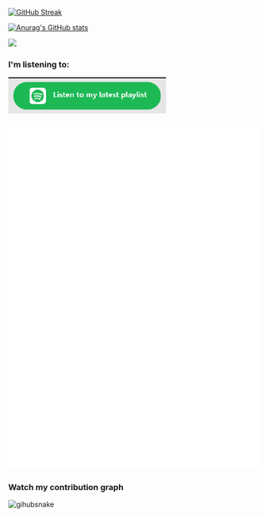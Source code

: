 [![GitHub Streak](https://github-readme-streak-stats.herokuapp.com?user=kohithReddy&theme=gruvbox&hide_border=true)](https://git.io/streak-stats)

[![Anurag's GitHub stats](https://github-readme-stats.vercel.app/api?username=kohithReddy&theme=synthwave&show_icons=true)](https://github.com/kohithms/github-readme-stats)

<img src="https://github.com/kohithms/kohithms/star.gif" width="700">

### I'm listening to:
[<img src="https://github.com/kohithms/kohithms/blob/main/spotify.png">](https://open.spotify.com/playlist/37i9dQZF1DXcBWIGoYBM5M)


![spotify-github-profile](https://github.com/kittinan/spotify-github-profile/blob/master/img/default.svg)

### Watch my contribution graph
![gihubsnake](https://user-images.githubusercontent.com/51953513/191090508-6b663000-0096-45a0-9a3a-9e1b0cae625d.gif)

